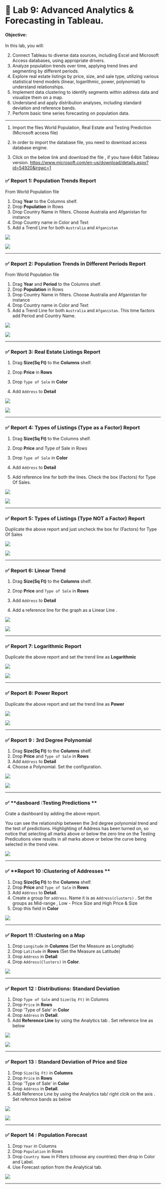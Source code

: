 # 📘 Lab 9: Advanced Analytics & Forecasting in Tableau.

#### Objective:

In this lab, you will:

2. Connect Tableau to diverse data sources, including Excel and Microsoft Access databases, using appropriate drivers.
3. Analyze population trends over time, applying trend lines and segmenting by different periods.
4. Explore real estate listings by price, size, and sale type, utilizing various statistical trend models (linear, logarithmic, power, polynomial) to understand relationships.
5. Implement data clustering to identify segments within address data and visualize them on a map.
6. Understand and apply distribution analyses, including standard deviation and reference bands.
7. Perform basic time series forecasting on population data.

---

1. Import the files World Population, Real Estate and Testing Prediction (Microsoft access file)

3. In order to import the database file, you need to download access database engine.

5. Click on the below link and download the file , if you have 64bit Tableau version.
 https://www.microsoft.com/en-us/download/details.aspx?id=54920&irgwc=1

### ✅ **Report 1: Population Trends Report**

From World Population file
1. Drag **Year** to the Columns shelf.
2. Drop **Population** in Rows 
3. Drop Country Name in filters. Choose Australia and Afganistan for instance
4. Drop Country name in Color and Text
5. Add a Trend Line for both `Australia` and `Afganistan`

![](https://github.com/Neha-Chiluka/tableau-fundamentals/blob/master/pic_9/1.png?raw=true)

![](https://github.com/Neha-Chiluka/tableau-fundamentals/blob/master/pic_9/1.1.png?raw=true)

---

### ✅ **Report 2: Population Trends in Different Periods Report**

From World Population file
1. Drag **Year** and **Period** to the Columns shelf.
2. Drop **Population** in Rows 
3. Drop Country Name in filters. Choose Australia and Afganistan for instance
4. Drop Country name in Color and Text
5. Add a Trend Line for both `Australia` and `Afganistan`. This time factors add Period and Country Name.

![](https://github.com/Neha-Chiluka/tableau-fundamentals/blob/master/pic_9/2.png?raw=true)

![](https://github.com/Neha-Chiluka/tableau-fundamentals/blob/master/pic_9/2.1.png?raw=true)

---

### ✅ **Report 3: Real Estate Listings Report**


1. Drag **Size(Sq Ft)** to the **Columns** shelf.
2. Drop **Price** in **Rows** 

3. Drop `Type of Sale` in **Color**
4. Add `Address` to **Detail**

![](https://github.com/Neha-Chiluka/tableau-fundamentals/blob/master/pic_9/3.png?raw=true)

![](https://github.com/Neha-Chiluka/tableau-fundamentals/blob/master/pic_9/3.2.png?raw=true)

----

### ✅ **Report 4: Types of Listings (Type as a Factor) Report**


1. Drag **Size(Sq Ft)** to the Columns shelf.
2. Drop **Price** and Type of Sale in Rows 

3. Drop `Type of Sale` in **Color**
4. Add `Address` to **Detail**
5. Add reference line for both the lines. Check the box (Factors) for Type Of Sales.

![](https://github.com/Neha-Chiluka/tableau-fundamentals/blob/master/pic_9/4.png?raw=true)

![](https://github.com/Neha-Chiluka/tableau-fundamentals/blob/master/pic_9/4.1.png?raw=true)

-----


### ✅ **Report 5: Types of Listings (Type NOT a Factor) Report**


Duplicate the above report and just uncheck the box for (Factors) for Type Of Sales

![](https://github.com/Neha-Chiluka/tableau-fundamentals/blob/master/pic_9/5.png?raw=true)

![](https://github.com/Neha-Chiluka/tableau-fundamentals/blob/master/pic_9/5.1.png?raw=true)

-----

### ✅ **Report 6: Linear Trend**



1. Drag **Size(Sq Ft)** to the **Columns** shelf.
2. Drop **Price** and `Type of Sale` in **Rows** 
3. Add `Address` to **Detail**

4. Add a reference line for the graph as a Linear Line  .

![](https://github.com/Neha-Chiluka/tableau-fundamentals/blob/master/pic_9/6.png?raw=true)

![](https://github.com/Neha-Chiluka/tableau-fundamentals/blob/master/pic_9/6.1.png?raw=true)

 -----
 ### ✅ **Report 7: Logarithmic Report**

Duplicate the above report and set the trend line as **Logarithmic**

![](https://github.com/Neha-Chiluka/tableau-fundamentals/blob/master/pic_9/7.png?raw=true)

![](https://github.com/Neha-Chiluka/tableau-fundamentals/blob/master/pic_9/7.1.png?raw=true)

---------

### ✅ Report 8: Power Report 

Duplicate the above report and set the trend line as **Power**

![](https://github.com/Neha-Chiluka/tableau-fundamentals/blob/master/pic_9/8.png?raw=true)

![](https://github.com/Neha-Chiluka/tableau-fundamentals/blob/master/pic_9/8.1.png?raw=true)

------------
### ✅ **Report 9 : 3rd Degree Polynomial**

1. Drag **Size(Sq Ft)** to the **Columns** shelf.
2. Drop **Price** and `Type of Sale` in **Rows** 
3. Add `Address` to **Detail**
4. Choose a Polynomial. Set the configuration.

![](https://github.com/Neha-Chiluka/tableau-fundamentals/blob/master/pic_9/9.png?raw=true)

![](https://github.com/Neha-Chiluka/tableau-fundamentals/blob/master/pic_9/9.1.png?raw=true)

---
### ✅ **dasboard :Testing Predictions **

Crate a dashboard by adding the above report.

You can see the relationship between the 3rd degree polynomial trend and the test of predictions.  Highlighting of Address has been turned on, so notice that selecting all marks above or below the zero line on the Testing Predicutions view results in all marks above or below the curve being selected in the trend view.

![](https://github.com/Neha-Chiluka/tableau-fundamentals/blob/master/pic_9/10.png?raw=true)


------------
### ✅ **Report 10  :Clustering of Addresses **

1. Drag **Size(Sq Ft)** to the **Columns** shelf.
2. Drop **Price** and `Type of Sale` in **Rows** 
3. Add `Address` to **Detail**.
4. Create a group for `address`. Name it is as `Address(clusters)` . Set the groups as Mid-range , Low - Price Size and High Price & Size
5. Drop this field in **Color**

![](https://github.com/Neha-Chiluka/tableau-fundamentals/blob/master/pic_9/11.png?raw=true)

---------
### ✅ Report 11  :Clustering on a Map 

1. Drop  `Longitude` in **Columns** (Set the Measure as Longitude)
2. Drop `Latitude` in **Rows** (Set the Measure as Latitude)
3. Drop `Address` in **Detail**
4. Drop `Address(Clusters)` in **Color**.

![](https://github.com/Neha-Chiluka/tableau-fundamentals/blob/master/pic_9/12.png?raw=true)

------------

### ✅ Report 12  : Distributions: Standard Deviation

1. Drop  `Type of Sale` and `Size(Sq Ft)` in Columns
2. Drop `Price` in **Rows**
3. Drop 'Type of Sale' in **Color** 
4. Drop `Address` in **Detail**.
5. Add **Reference Line** by using the Analytics tab . Set reference line as below

![](https://github.com/Neha-Chiluka/tableau-fundamentals/blob/master/pic_9/13.png?raw=true)

![](https://github.com/Neha-Chiluka/tableau-fundamentals/blob/master/pic_9/14.png?raw=true)

-----------------------

### ✅ Report 13  : Standard Deviation of Price and Size

1. Drop  `Size(Sq Ft)` in **Columns**
2. Drop `Price` in **Rows**
3. Drop 'Type of Sale' in **Color** 
4. Drop `Address` in **Detail**.
5. Add Reference Line by using the Analytics tab/ right clcik on the axis . Set refernce bands as below

![](https://github.com/Neha-Chiluka/tableau-fundamentals/blob/master/pic_9/15.png?raw=true)

![](https://github.com/Neha-Chiluka/tableau-fundamentals/blob/master/pic_9/15.1.png?raw=true)

---------

### ✅ Report 14  : Population Forecast

1. Drop  `Year` in Columns
2. Drop `Population` in Rows
3. Drop `Country Name` in Filters (choose any countries) then drop in Color and Label.
4. Use Forecast option from the Analytical tab. 


![](https://github.com/Neha-Chiluka/tableau-fundamentals/blob/master/pic_9/16.png?raw=true)

---------------
